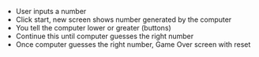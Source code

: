 - User inputs a number
- Click start, new screen shows number generated by the computer
- You tell the computer lower or greater (buttons)
- Continue this until computer guesses the right number
- Once computer guesses the right number, Game Over screen with reset 